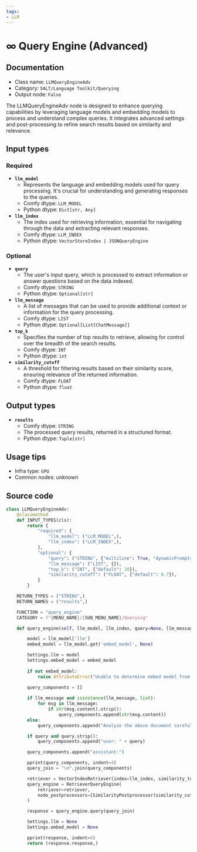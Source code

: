 ```yaml
---
tags:
- LLM
---
```


# ∞ Query Engine (Advanced)
## Documentation
- Class name: `LLMQueryEngineAdv`
- Category: `SALT/Language Toolkit/Querying`
- Output node: `False`

The LLMQueryEngineAdv node is designed to enhance querying capabilities by leveraging language models and embedding models to process and understand complex queries. It integrates advanced settings and post-processing to refine search results based on similarity and relevance.
## Input types
### Required
- **`llm_model`**
    - Represents the language and embedding models used for query processing. It's crucial for understanding and generating responses to the queries.
    - Comfy dtype: `LLM_MODEL`
    - Python dtype: `Dict[str, Any]`
- **`llm_index`**
    - The index used for retrieving information, essential for navigating through the data and extracting relevant responses.
    - Comfy dtype: `LLM_INDEX`
    - Python dtype: `VectorStoreIndex | JSONQueryEngine`
### Optional
- **`query`**
    - The user's input query, which is processed to extract information or answer questions based on the data indexed.
    - Comfy dtype: `STRING`
    - Python dtype: `Optional[str]`
- **`llm_message`**
    - A list of messages that can be used to provide additional context or information for the query processing.
    - Comfy dtype: `LIST`
    - Python dtype: `Optional[List[ChatMessage]]`
- **`top_k`**
    - Specifies the number of top results to retrieve, allowing for control over the breadth of the search results.
    - Comfy dtype: `INT`
    - Python dtype: `int`
- **`similarity_cutoff`**
    - A threshold for filtering results based on their similarity score, ensuring relevance of the returned information.
    - Comfy dtype: `FLOAT`
    - Python dtype: `float`
## Output types
- **`results`**
    - Comfy dtype: `STRING`
    - The processed query results, returned in a structured format.
    - Python dtype: `Tuple[str]`
## Usage tips
- Infra type: `GPU`
- Common nodes: unknown


## Source code
```python
class LLMQueryEngineAdv:
    @classmethod
    def INPUT_TYPES(cls):
        return {
            "required": {
                "llm_model": ("LLM_MODEL",),
                "llm_index": ("LLM_INDEX",),
            },
            "optional": {
                "query": ("STRING", {"multiline": True, "dynamicPrompts": False, "placeholder": "Type your query here"}),
                "llm_message": ("LIST", {}),
                "top_k": ("INT", {"default": 10}),
                "similarity_cutoff": ("FLOAT", {"default": 0.7}),
            }
        }

    RETURN_TYPES = ("STRING",)
    RETURN_NAMES = ("results",)

    FUNCTION = "query_engine"
    CATEGORY = f"{MENU_NAME}/{SUB_MENU_NAME}/Querying"

    def query_engine(self, llm_model, llm_index, query=None, llm_message=None, top_k=10, similarity_cutoff=0.7):

        model = llm_model['llm']
        embed_model = llm_model.get('embed_model', None)

        Settings.llm = model
        Settings.embed_model = embed_model
        
        if not embed_model:
            raise AttributeError("Unable to determine embed model from provided `LLM_MODEL` input.")

        query_components = []
        
        if llm_message and isinstance(llm_message, list):
            for msg in llm_message:
                if str(msg.content).strip():
                    query_components.append(str(msg.content))
        else:
            query_components.append("Analyze the above document carefully to find your answer. If you can't find one, say so.")

        if query and query.strip():
            query_components.append("user: " + query)

        query_components.append("assistant:")

        pprint(query_components, indent=4)
        query_join = "\n".join(query_components)

        retriever = VectorIndexRetriever(index=llm_index, similarity_top_k=top_k, embed_model=embed_model)
        query_engine = RetrieverQueryEngine(
            retriever=retriever,
            node_postprocessors=[SimilarityPostprocessor(similarity_cutoff=similarity_cutoff)],
        )

        response = query_engine.query(query_join)

        Settings.llm = None
        Settings.embed_model = None

        pprint(response, indent=4)
        return (response.response,)

```
